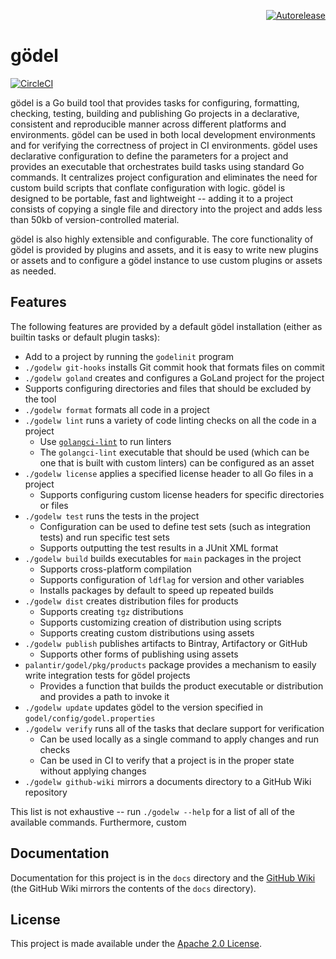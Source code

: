 <p align="right">
<a href="https://autorelease.general.dmz.palantir.tech/palantir/godel"><img src="https://img.shields.io/badge/Perform%20an-Autorelease-success.svg" alt="Autorelease"></a>
</p>

gödel
=====

[![CircleCI](https://circleci.com/gh/palantir/godel.svg?style=shield)](https://circleci.com/gh/palantir/godel)

gödel is a Go build tool that provides tasks for configuring, formatting, checking, testing, building and publishing Go
projects in a declarative, consistent and reproducible manner across different platforms and environments. gödel can be
used in both local development environments and for verifying the correctness of project in CI environments. gödel uses
declarative configuration to define the parameters for a project and provides an executable that orchestrates build
tasks using standard Go commands. It centralizes project configuration and eliminates the need for custom build scripts
that conflate configuration with logic. gödel is designed to be portable, fast and lightweight -- adding it to a project
consists of copying a single file and directory into the project and adds less than 50kb of version-controlled material.

gödel is also highly extensible and configurable. The core functionality of gödel is provided by plugins and assets,
and it is easy to write new plugins or assets and to configure a gödel instance to use custom plugins or assets as
needed.

Features
--------
The following features are provided by a default gödel installation (either as builtin tasks or default plugin tasks):

* Add to a project by running the `godelinit` program
* `./godelw git-hooks` installs Git commit hook that formats files on commit
* `./godelw goland` creates and configures a GoLand project for the project
* Supports configuring directories and files that should be excluded by the tool
* `./godelw format` formats all code in a project
* `./godelw lint` runs a variety of code linting checks on all the code in a project
  * Use [`golangci-lint`](https://github.com/golangci/golangci-lint) to run linters
  * The `golangci-lint` executable that should be used (which can be one that is built with custom linters) can be
    configured as an asset
* `./godelw license` applies a specified license header to all Go files in a project
  * Supports configuring custom license headers for specific directories or files
* `./godelw test` runs the tests in the project
  * Configuration can be used to define test sets (such as integration tests) and run specific test sets
  * Supports outputting the test results in a JUnit XML format
* `./godelw build` builds executables for `main` packages in the project
  * Supports cross-platform compilation
  * Supports configuration of `ldflag` for version and other variables
  * Installs packages by default to speed up repeated builds
* `./godelw dist` creates distribution files for products
  * Supports creating `tgz` distributions
  * Supports customizing creation of distribution using scripts
  * Supports creating custom distributions using assets
* `./godelw publish` publishes artifacts to Bintray, Artifactory or GitHub
  * Supports other forms of publishing using assets
* `palantir/godel/pkg/products` package provides a mechanism to easily write integration tests for gödel projects
  * Provides a function that builds the product executable or distribution and provides a path to invoke it
* `./godelw update` updates gödel to the version specified in `godel/config/godel.properties`
* `./godelw verify` runs all of the tasks that declare support for verification
  * Can be used locally as a single command to apply changes and run checks
  * Can be used in CI to verify that a project is in the proper state without applying changes
* `./godelw github-wiki` mirrors a documents directory to a GitHub Wiki repository

This list is not exhaustive -- run `./godelw --help` for a list of all of the available commands. Furthermore, custom

Documentation
-------------
Documentation for this project is in the `docs` directory and the [GitHub Wiki](https://github.com/palantir/godel/wiki)
(the GitHub Wiki mirrors the contents of the `docs` directory).

License
-------
This project is made available under the [Apache 2.0 License](http://www.apache.org/licenses/LICENSE-2.0).
